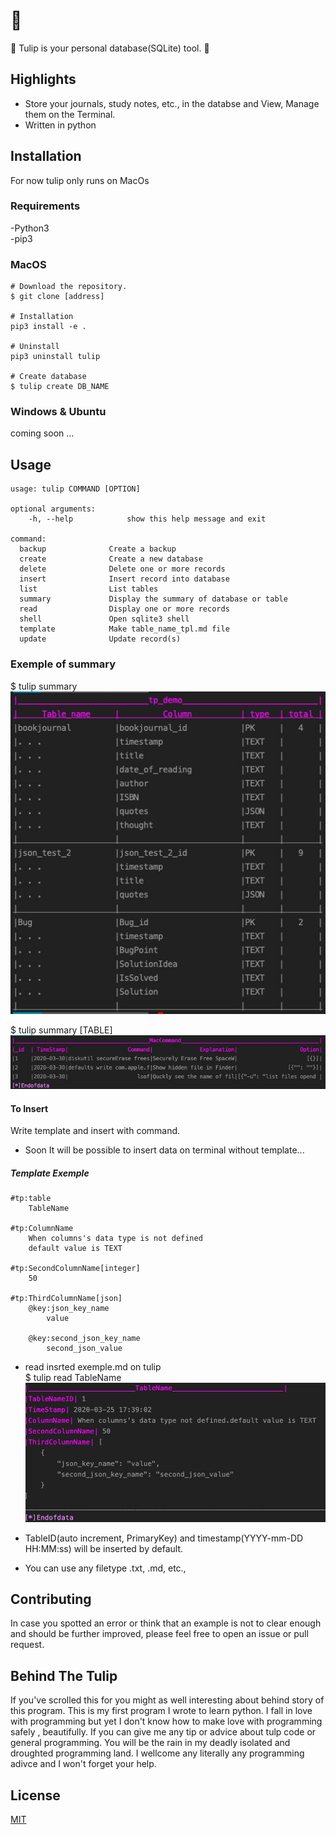 # :tulip: 
:tulip: Tulip is your personal database(SQLite) tool. :tulip:

## Highlights
* Store your journals, study notes, etc., in the databse and View, Manage them on the Terminal.
* Written in python

## Installation
For now tulip only runs on MacOs

### Requirements
-Python3  
-pip3  

### MacOS
    # Download the repository.
    $ git clone [address]
    
    # Installation
    pip3 install -e .

    # Uninstall
    pip3 uninstall tulip 

    # Create database
    $ tulip create DB_NAME

### Windows & Ubuntu
coming soon ...

## Usage
    usage: tulip COMMAND [OPTION]    

    optional arguments:   
        -h, --help            show this help message and exit   

    command:   
      backup              Create a backup   
      create              Create a new database   
      delete              Delete one or more records   
      insert              Insert record into database   
      list                List tables  
      summary             Display the summary of database or table  
      read                Display one or more records  
      shell               Open sqlite3 shell  
      template            Make table_name_tpl.md file  
      update              Update record(s)  


### Exemple of summary
$ tulip summary  
![ex-summary](/images/tpl_ex_summary.jpg)

$ tulip summary [TABLE]    
![ex-summary-table](/images/tpl_ex_summary_table.jpg)


#### To Insert
Write template and insert with command.
* Soon It will be possible to insert data on terminal without template...

##### Template Exemple  
    #tp:table
        TableName

    #tp:ColumnName
        When columns's data type is not defined
        default value is TEXT
     
    #tp:SecondColumnName[integer]
        50

    #tp:ThirdColumnName[json]
        @key:json_key_name
            value
        
        @key:second_json_key_name
            second_json_value

* read insrted exemple.md on tulip  
    $ tulip read TableName  
![tpp-ex-read](/images/tpl_ex_read.jpg)  

* TableID(auto increment, PrimaryKey) and timestamp(YYYY-mm-DD HH:MM:ss) will be inserted by default.   
* You can use any filetype .txt, .md, etc.,   

## Contributing
In case you spotted an error or think that an example is not to clear enough and should be further improved, please feel free to open an issue or pull request.

## Behind The Tulip 
If you've scrolled this for you might as well interesting about behind story of this program.
This is my first program I wrote to learn python. 
I fall in love with programming but yet I don't know how to make love with programming safely , beautifully. 
If you can give me any tip or advice about tulp code or general programming. 
You will be the rain in my deadly isolated and droughted programming land.
I wellcome any literally any programming adivce and I won't forget your help.

## License
[MIT](https://choosealicense.com/licenses/mit/)
